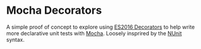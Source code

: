 # Mocha Decorators

A simple proof of concept to explore using [ES2016 Decorators](https://github.com/wycats/javascript-decorators) to help write more declarative unit tests with [Mocha](https://mochajs.org/). Loosely insprired by the [NUnit](http://www.nunit.org/index.php?p=home) syntax.
